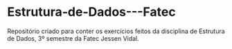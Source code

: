 # Estrutura-de-Dados---Fatec
Repositório criado para conter os exercícios feitos da disciplina de Estrutura de Dados, 3º semestre da Fatec Jessen Vidal.
